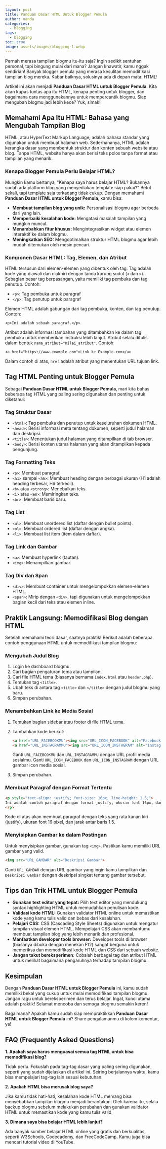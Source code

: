 ```yaml
---
layout: post
title: Panduan Dasar HTML Untuk Blogger Pemula
author: nanda
categories:
  - blogging
tags:
  - blogging
toc: true
image: assets/images/blogging-1.webp
---
```



Pernah merasa tampilan blogmu itu-itu saja? Ingin sedikit sentuhan personal, tapi bingung mulai dari mana? Jangan khawatir, kamu nggak sendirian! Banyak blogger pemula yang merasa kesulitan memodifikasi tampilan blog mereka. Kabar baiknya, solusinya ada di depan mata: HTML!

Artikel ini akan menjadi **Panduan Dasar HTML untuk Blogger Pemula**. Kita akan kupas tuntas apa itu HTML, kenapa penting untuk blogger, dan bagaimana cara menggunakannya untuk mempercantik blogmu. Siap mengubah blogmu jadi lebih kece? Yuk, simak!

## Memahami Apa Itu HTML: Bahasa yang Mengubah Tampilan Blog

HTML, atau HyperText Markup Language, adalah bahasa standar yang digunakan untuk membuat halaman web. Sederhananya, HTML adalah kerangka dasar yang membentuk struktur dan konten sebuah website atau blog. Tanpa HTML, website hanya akan berisi teks polos tanpa format atau tampilan yang menarik.

### Kenapa Blogger Pemula Perlu Belajar HTML?

Mungkin kamu bertanya, "Kenapa saya harus belajar HTML? Bukannya sudah ada platform blog yang menyediakan template siap pakai?" Betul sekali, tapi template saja terkadang tidak cukup. Dengan memahami **Panduan Dasar HTML untuk Blogger Pemula**, kamu bisa:

- **Membuat tampilan blog yang unik:** Personalisasi blogmu agar berbeda dari yang lain.
- **Memperbaiki kesalahan kode:** Mengatasi masalah tampilan yang mungkin muncul.
- **Menambahkan fitur khusus:** Mengintegrasikan widget atau elemen interaktif ke dalam blogmu.
- **Meningkatkan SEO:** Mengoptimalkan struktur HTML blogmu agar lebih mudah ditemukan oleh mesin pencari.

### Komponen Dasar HTML: Tag, Elemen, dan Atribut

HTML tersusun dari elemen-elemen yang dibentuk oleh tag. Tag adalah kode yang diawali dan diakhiri dengan tanda kurung sudut (`<` dan `>`). Sebagian besar tag berpasangan, yaitu memiliki tag pembuka dan tag penutup. Contoh:

- `<p>`: Tag pembuka untuk paragraf
- `</p>`: Tag penutup untuk paragraf

Elemen HTML adalah gabungan dari tag pembuka, konten, dan tag penutup. Contoh:

`<p>Ini adalah sebuah paragraf.</p>`

Atribut adalah informasi tambahan yang ditambahkan ke dalam tag pembuka untuk memberikan instruksi lebih lanjut. Atribut selalu ditulis dalam bentuk `nama_atribut="nilai_atribut"`. Contoh:

`<a href="https://www.example.com">Link ke Example.com</a>`

Dalam contoh di atas, `href` adalah atribut yang menentukan URL tujuan link.

## Tag HTML Penting untuk Blogger Pemula

Sebagai **Panduan Dasar HTML untuk Blogger Pemula**, mari kita bahas beberapa tag HTML yang paling sering digunakan dan penting untuk diketahui:

### Tag Struktur Dasar

- `<html>`: Tag pembuka dan penutup untuk keseluruhan dokumen HTML.
- `<head>`: Berisi informasi meta tentang dokumen, seperti judul halaman dan deskripsi.
- `<title>`: Menentukan judul halaman yang ditampilkan di tab browser.
- `<body>`: Berisi konten utama halaman yang akan ditampilkan kepada pengunjung.

### Tag Formatting Teks

- `<p>`: Membuat paragraf.
- `<h1>` sampai `<h6>`: Membuat heading dengan berbagai ukuran (H1 adalah heading terbesar, H6 terkecil).
- `<b>` atau `<strong>`: Menebalkan teks.
- `<i>` atau `<em>`: Memiringkan teks.
- `<br>`: Membuat baris baru.

### Tag List

- `<ul>`: Membuat unordered list (daftar dengan bullet points).
- `<ol>`: Membuat ordered list (daftar dengan angka).
- `<li>`: Membuat list item (item dalam daftar).

### Tag Link dan Gambar

- `<a>`: Membuat hyperlink (tautan).
- `<img>`: Menampilkan gambar.

### Tag Div dan Span

- `<div>`: Membuat container untuk mengelompokkan elemen-elemen HTML.
- `<span>`: Mirip dengan `<div>`, tapi digunakan untuk mengelompokkan bagian kecil dari teks atau elemen inline.

## Praktik Langsung: Memodifikasi Blog dengan HTML

Setelah memahami teori dasar, saatnya praktik! Berikut adalah beberapa contoh penggunaan HTML untuk memodifikasi tampilan blogmu:

### Mengubah Judul Blog

1. Login ke dashboard blogmu.
2. Cari bagian pengaturan tema atau tampilan.
3. Cari file HTML tema (biasanya bernama `index.html` atau `header.php`).
4. Temukan tag `<title>`.
5. Ubah teks di antara tag `<title>` dan `</title>` dengan judul blogmu yang baru.
6. Simpan perubahan.

### Menambahkan Link ke Media Sosial

1. Temukan bagian sidebar atau footer di file HTML tema.
2. Tambahkan kode berikut:
    
    ```html
    <a href="URL_FACEBOOKMU"><img src="URL_ICON_FACEBOOK" alt="Facebook"></a>
    <a href="URL_INSTAGRAMMU"><img src="URL_ICON_INSTAGRAM" alt="Instagram"></a>
    ```
    
    Ganti `URL_FACEBOOKMU` dan `URL_INSTAGRAMMU` dengan URL profil media sosialmu. Ganti `URL_ICON_FACEBOOK` dan `URL_ICON_INSTAGRAM` dengan URL gambar icon media sosial.
    
3. Simpan perubahan.

### Membuat Paragraf dengan Format Tertentu

```html
<p style="text-align: justify; font-size: 16px; line-height: 1.5;">
Ini adalah contoh paragraf dengan format justify, ukuran font 16px, dan line height 1.5.
</p>
```

Kode di atas akan membuat paragraf dengan teks yang rata kanan kiri (justify), ukuran font 16 pixel, dan jarak antar baris 1.5.

### Menyisipkan Gambar ke dalam Postingan

Untuk menyisipkan gambar, gunakan tag `<img>`. Pastikan kamu memiliki URL gambar yang valid.

```html
<img src="URL_GAMBAR" alt="Deskripsi Gambar">
```

Ganti `URL_GAMBAR` dengan URL gambar yang ingin kamu tampilkan dan `Deskripsi Gambar` dengan deskripsi singkat tentang gambar tersebut.

## Tips dan Trik HTML untuk Blogger Pemula

- **Gunakan text editor yang tepat:** Pilih text editor yang mendukung syntax highlighting HTML untuk memudahkan penulisan kode.
- **Validasi kode HTML:** Gunakan validator HTML online untuk memastikan kode yang kamu tulis valid dan bebas dari kesalahan.
- **Pelajari CSS:** CSS (Cascading Style Sheets) digunakan untuk mengatur tampilan visual elemen HTML. Mempelajari CSS akan membantumu membuat tampilan blog yang lebih menarik dan profesional.
- **Manfaatkan developer tools browser:** Developer tools di browser (biasanya dibuka dengan menekan F12) sangat berguna untuk memeriksa dan memodifikasi kode HTML dan CSS dari sebuah website.
- **Jangan takut bereksperimen:** Cobalah berbagai tag dan atribut HTML untuk melihat bagaimana pengaruhnya terhadap tampilan blogmu.

## Kesimpulan

Dengan **Panduan Dasar HTML untuk Blogger Pemula** ini, kamu sudah memiliki bekal yang cukup untuk mulai memodifikasi tampilan blogmu. Jangan ragu untuk bereksperimen dan terus belajar. Ingat, kunci utama adalah praktik! Selamat mencoba dan semoga blogmu semakin keren!

Bagaimana? Apakah kamu sudah siap mempraktikkan **Panduan Dasar HTML untuk Blogger Pemula** ini? Share pengalamanmu di kolom komentar, ya!

## FAQ (Frequently Asked Questions)

**1\. Apakah saya harus menguasai semua tag HTML untuk bisa memodifikasi blog?**

Tidak perlu. Fokuslah pada tag-tag dasar yang paling sering digunakan, seperti yang sudah dijelaskan di artikel ini. Seiring berjalannya waktu, kamu bisa mempelajari tag-tag lain sesuai kebutuhan.

**2\. Apakah HTML bisa merusak blog saya?**

Jika kamu tidak hati-hati, kesalahan kode HTML memang bisa menyebabkan tampilan blogmu menjadi berantakan. Oleh karena itu, selalu backup blogmu sebelum melakukan perubahan dan gunakan validator HTML untuk memastikan kode yang kamu tulis valid.

**3\. Dimana saya bisa belajar HTML lebih lanjut?**

Ada banyak sumber belajar HTML online yang gratis dan berkualitas, seperti W3Schools, Codecademy, dan FreeCodeCamp. Kamu juga bisa mencari tutorial video di YouTube.
